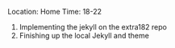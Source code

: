 Location: Home
Time: 18-22

1. Implementing the jekyll on the extra182 repo
2. Finishing up the local Jekyll and theme
